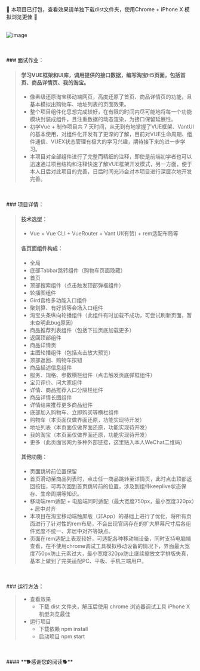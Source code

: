 🍉 本项目已打包，查看效果请单独下载dist文件夹，使用Chrome + iPhone X 模拟浏览更佳 🍉
 <br>
 <br>
 
 
 ![image](http://m.qpic.cn/psc?/V11E9jQr163cUb/UVjGSBgujG6XwMFsQlvXRYXplMsRO1TlpXlPZtf5cMWqGpYXp4iD9qrsV674uduxBnf.TS0OC31XlnPWAo14qQ!!/b&bo=ygWAAlsHLQMDCRM!&rf=viewer_4)

 <br>
 <br>
### 面试作业：

>#### 学习VUE框架和UI库，调用提供的接口数据，编写淘宝H5页面，包括首页、商品详情页、我的淘宝。
>
>- 像素级还原淘宝移动端网页，高度还原了首页、商品详情页的功能，且基本模拟出购物车、地址列表的页面效果。
>- 整个项目组件化思想完成较好，在有限的时间内尽可能地将每一个功能模块封装成组件，且注重数据的动态渲染，为接口保留延展性。
>- 初学Vue + 制作项目共 7 天时间，从无到有地掌握了VUE框架、VantUI的基本使用，对组件化开发有了更深的了解，目前对VUE生命周期、组件通信、VUEX状态管理有极大的学习兴趣，期待接下来的进一步学习。
>- 本项目对全部组件进行了完整而精细的注释，即使是前端初学者也可以迅速通过项目结构和注释快速了解VUE框架开发模式，另一方面，便于本人日后对此项目的完善，日后时间充沛会对本项目进行深层次地开发完善。


 <br>
 <br>
### 项目详情：

>#### 技术选型：
>
>- Vue +  Vue CLI + VueRouter + Vant UI(有赞) + rem适配布局等
>
>#### 各页面组件构成：
>
>- 全局
>  - 底部Tabbar跳转组件（购物车页面隐藏）
>- 首页
>  - 顶部搜索组件（点击触发顶部弹框组件）
>  - 轮播图组件
>  - Gird宫格多功能入口组件
>  - 聚划算、有好货等会场入口组件
>  - 淘宝头条纵向轮播组件（此组件有时加载不成功，可尝试刷新页面，暂未查明此bug原因）
>  - 商品推荐列表组件（包括下拉页底加载更多）
>  - 返回顶部组件
>- 商品详情页
>  - 主图轮播组件（包括点击放大预览）
>  - 顶部返回、购物车按钮
>  - 商品描述信息组件
>  - 服务、规格、参数横栏组件（点击触发页底弹框组件）
>  - 宝贝评价、问大家组件
>  - 详情、商品推荐入口分隔栏组件
>  - 商品详情长图组件
>  - 详情结束推荐更多商品组件
>  - 底部加入购物车、立即购买等横栏组件
>- 购物车（本页面仅做界面还原，功能实现待开发）
>- 地址列表（本页面仅做界面还原，功能实现待开发）
>- 我的淘宝（本页面仅做界面还原，功能实现待开发）
>- 更多（此页面官网为多种外部链接，这里贴入本人WeChat二维码）
>
>#### 其他功能：
>
>- 页面跳转前位置保留
>  - 首页滑动至商品列表时，点击任一商品跳转至详情页，此时点击顶部返回按钮，可再次回到首页跳转前的位置，涉及到组件keeplive状态保存、生命周期等知识。
>- 移动端rem适配 + 电脑端同时适配（最大宽度750px，最小宽度320px）+ 居中对齐
>  - 本项目在淘宝移动端触屏版（非App）的基础上进行了优化，将所有页面进行了针对性的rem布局，不会出现官网存在的扩大屏幕尺寸后各组件宽度不统一、非居中对齐等缺点。
>  - 页面在rem适配上表现较好，可适配各种移动端设备，同时支持电脑端查看，在不使用chrome调试工具模拟移动设备的情况下，界面最大宽度750px防止元素过大，最小宽度320px防止继续缩放文字排版失真，基本上做到了完美适配PC、平板、手机三端用户。



 <br>
 <br>
### 运行方法：

> - 查看效果
>   - 下载 dist 文件夹，解压后使用 chrome 浏览器调试工具 iPhone X 机型浏览最佳
> - 运行项目
>   - 下载依赖  npm install 
>   - 启动项目  npm start



 <br>
 <br>
#### **🐕感谢您的阅读🐕**
